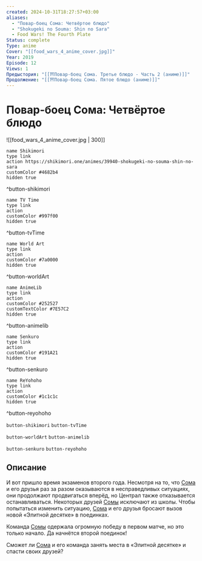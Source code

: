 ```yaml
---
created: 2024-10-31T18:27:57+03:00
aliases:
  - "Повар-боец Сома: Четвёртое блюдо"
  - "Shokugeki no Souma: Shin no Sara"
  - Food Wars! The Fourth Plate
Status: complete
Type: anime
Cover: "[[food_wars_4_anime_cover.jpg]]"
Year: 2019
Episode: 12
Views: 1
Предыстория: "[[⛩️Повар-боец Сома. Третье блюдо - Часть 2 (аниме)]]"
Продолжение: "[[⛩️Повар-боец Сома. Пятое блюдо (аниме)]]"
---
```


# Повар-боец Сома: Четвёртое блюдо

![[food_wars_4_anime_cover.jpg | 300]]

```button
name Shikimori
type link
action https://shikimori.one/animes/39940-shokugeki-no-souma-shin-no-sara
customColor #4682b4
hidden true
```
^button-shikimori

```button
name TV Time
type link
action 
customColor #997f00
hidden true
```
^button-tvTime

```button
name World Art
type link
action 
customColor #7a0000
hidden true
```
^button-worldArt

```button
name AnimeLib
type link
action 
customColor #252527
customTextColor #7E57C2
hidden true
```
^button-animelib

```button
name Senkuro
type link
action 
customColor #191A21
hidden true
```
^button-senkuro

```button
name ReYohoho
type link
action 
customColor #1c1c1c
hidden true
```
^button-reyohoho



`button-shikimori` `button-tvTime`

`button-worldArt` `button-animelib`

`button-senkuro` `button-reyohoho`

## Описание

И вот пришло время экзаменов второго года. Несмотря на то, что [Сома](https://shikimori.one/characters/75216-souma-yukihira) и его друзья раз за разом оказываются в несправедливых ситуациях, они продолжают продвигаться вперёд, но Централ также отказывается останавливаться. Некоторых друзей [Сомы](https://shikimori.one/characters/75216-souma-yukihira) исключают из школы. Чтобы попытаться изменить ситуацию, [Сома](https://shikimori.one/characters/75216-souma-yukihira) и его друзья бросают вызов новой «Элитной десятке» в поединках.

Команда [Сомы](https://shikimori.one/characters/75216-souma-yukihira) одержала огромную победу в первом матче, но это только начало. Да начнётся второй поединок!

Сможет ли [Сома](https://shikimori.one/characters/75216-souma-yukihira) и его команда занять места в «Элитной десятке» и спасти своих друзей?
